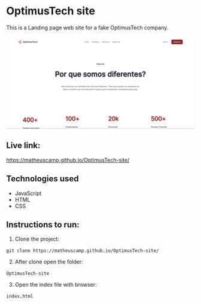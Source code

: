 # OptimusTech site

This is a Landing page web site for a fake OptimusTech company.

<img src="./img/preview-OptimusTech.png">

## Live link:

https://matheuscamp.github.io/OptimusTech-site/

## Technologies used

- JavaScript
- HTML
- CSS

## Instructions to run:

1. Clone the project:

```
git clone https://matheuscamp.github.io/OptimusTech-site/
```

2. After clone open the folder:

```
OptimusTech-site
```

3. Open the index file with browser:

```
index.html
```
